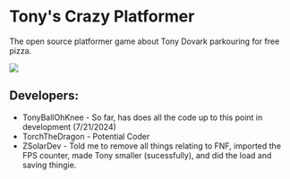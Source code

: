 # Tony's Crazy Platformer
 The open source platformer game about Tony Dovark parkouring for free pizza.

 ![](https://i.imgur.com/53CjWZh.png)

## Developers:

* TonyBallOhKnee - So far, has does all the code up to this point in development (7/21/2024)
* TorchTheDragon - Potential Coder
* ZSolarDev - Told me to remove all things relating to FNF, imported the FPS counter, made Tony smaller (sucessfully), and did the load and saving thingie.
